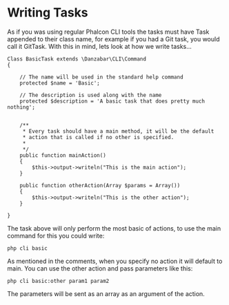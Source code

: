 Writing Tasks
=============

As if you was using regular Phalcon CLI tools the tasks must have Task appended to their class name, for example if you had a Git task, you would call it GitTask. With this in mind, lets look at how we write tasks...

	Class BasicTask extends \Danzabar\CLI\Command
	{
	
		// The name will be used in the standard help command
		protected $name = 'Basic'; 

		// The description is used along with the name
		protected $description = 'A basic task that does pretty much nothing';

		
		/**
		 * Every task should have a main method, it will be the default
		 * action that is called if no other is specified.
		 *
		 */
		public function mainAction() 
		{
			$this->output->writeln("This is the main action");	
		}

		public function otherAction(Array $params = Array())
		{
			$this->output->writeln("This is the other action");
		}

	}

The task above will only perform the most basic of actions, to use the main command for this you could write:

	php cli basic

As mentioned in the comments, when you specify no action it will default to main. You can use the other action and pass parameters like this:

	php cli basic:other param1 param2

The parameters will be sent as an array as an argument of the action.

